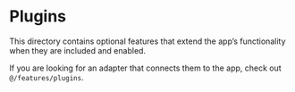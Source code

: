 # Plugins
This directory contains optional features that extend the app’s functionality when they are included and enabled.

If you are looking for an adapter that connects them to the app, check out `@/features/plugins`.
